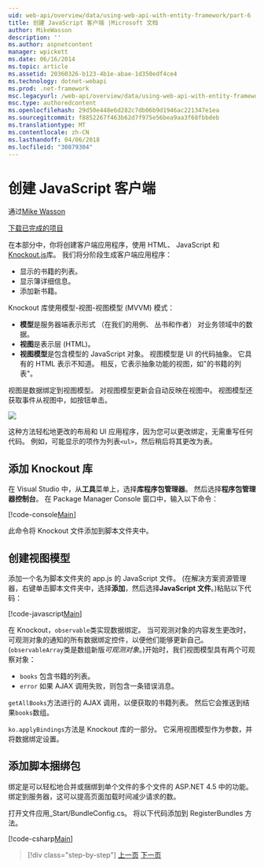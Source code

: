 ```yaml
---
uid: web-api/overview/data/using-web-api-with-entity-framework/part-6
title: 创建 JavaScript 客户端 |Microsoft 文档
author: MikeWasson
description: ''
ms.author: aspnetcontent
manager: wpickett
ms.date: 06/16/2014
ms.topic: article
ms.assetid: 20360326-b123-4b1e-abae-1d350edf4ce4
ms.technology: dotnet-webapi
ms.prod: .net-framework
msc.legacyurl: /web-api/overview/data/using-web-api-with-entity-framework/part-6
msc.type: authoredcontent
ms.openlocfilehash: 29d50e448e6d282c7db06b9d1946ac221347e1ea
ms.sourcegitcommit: f8852267f463b62d7f975e56bea9aa3f68fbbdeb
ms.translationtype: MT
ms.contentlocale: zh-CN
ms.lasthandoff: 04/06/2018
ms.locfileid: "30879304"
---
```

<a name="create-the-javascript-client"></a>创建 JavaScript 客户端
====================
通过[Mike Wasson](https://github.com/MikeWasson)

[下载已完成的项目](https://github.com/MikeWasson/BookService)

在本部分中，你将创建客户端应用程序，使用 HTML、 JavaScript 和[Knockout.js](http://knockoutjs.com/)库。 我们将分阶段生成客户端应用程序：

- 显示的书籍的列表。
- 显示簿详细信息。
- 添加新书籍。

Knockout 库使用模型-视图-视图模型 (MVVM) 模式：

- **模型**是服务器端表示形式 （在我们的用例、 丛书和作者） 对业务领域中的数据。
- **视图**是表示层 (HTML)。
- **视图模型**是包含模型的 JavaScript 对象。 视图模型是 UI 的代码抽象。 它具有的 HTML 表示不知道。 相反，它表示抽象功能的视图，如&quot;的书籍的列表&quot;。

视图是数据绑定到视图模型。 对视图模型更新会自动反映在视图中。 视图模型还获取事件从视图中，如按钮单击。

![](part-6/_static/image1.png)

这种方法轻松地更改的布局和 UI 应用程序，因为您可以更改绑定，无需重写任何代码。 例如，可能显示的项作为列表`<ul>`，然后稍后将其更改为表。

## <a name="add-the-knockout-library"></a>添加 Knockout 库

在 Visual Studio 中，从**工具**菜单上，选择**库程序包管理器**。 然后选择**程序包管理器控制台**。 在 Package Manager Console 窗口中，输入以下命令：

[!code-console[Main](part-6/samples/sample1.cmd)]

此命令将 Knockout 文件添加到脚本文件夹中。

## <a name="create-the-view-model"></a>创建视图模型

添加一个名为脚本文件夹的 app.js 的 JavaScript 文件。 (在解决方案资源管理器，右键单击脚本文件夹中，选择**添加**，然后选择**JavaScript 文件**。)粘贴以下代码：

[!code-javascript[Main](part-6/samples/sample2.js)]

在 Knockout，`observable`类实现数据绑定。 当可观测对象的内容发生更改时，可观测对象的通知的所有数据绑定控件，以便他们能够更新自己。 (`observableArray`类是数组新版*可观测对象*。)开始时，我们视图模型具有两个可观察对象：

- `books` 包含书籍的列表。
- `error` 如果 AJAX 调用失败，则包含一条错误消息。

`getAllBooks`方法进行的 AJAX 调用，以便获取的书籍列表。 然后它会推送到结果`books`数组。

`ko.applyBindings`方法是 Knockout 库的一部分。 它采用视图模型作为参数，并将数据绑定设置。

## <a name="add-a-script-bundle"></a>添加脚本捆绑包

绑定是可以轻松地合并或捆绑到单个文件的多个文件的 ASP.NET 4.5 中的功能。 绑定到服务器，这可以提高页面加载时间减少请求的数。

打开文件应用\_Start/BundleConfig.cs。 将以下代码添加到 RegisterBundles 方法。

[!code-csharp[Main](part-6/samples/sample3.cs)]

> [!div class="step-by-step"]
> [上一页](part-5.md)
> [下一页](part-7.md)
